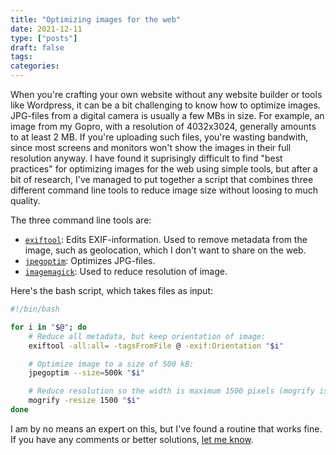 ```yaml
---
title: "Optimizing images for the web"
date: 2021-12-11
type: ["posts"]
draft: false
tags:
categories:
---
```


When you're crafting your own website without any website builder or tools like Wordpress, it can be a bit challenging to know how to optimize images.
JPG-files from a digital camera is usually a few MBs in size. 
For example, an image from my Gopro, with a resolution of 4032x3024, generally amounts to at least 2 MB.
If you're uploading such files, you're wasting bandwith, since most screens and monitors won't show the images in their full resolution anyway.
I have found it suprisingly difficult to find "best practices" for optimizing images for the web using simple tools, but after a bit of research, I've managed to put together a script that combines three different command line tools to reduce image size without loosing to much quality.

The three command line tools are:

- [`exiftool`](https://www.exiftool.org/): Edits EXIF-information. Used to remove metadata from the image, such as geolocation, which I don't want to share on the web.
- [`jpegoptim`](https://github.com/tjko/jpegoptim): Optimizes JPG-files.
- [`imagemagick`](https://imagemagick.org/): Used to reduce resolution of image.

Here's the bash script, which takes files as input:

```bash
#!/bin/bash

for i in "$@"; do
    # Reduce all metadata, but keep orientation of image:
    exiftool -all:all= -tagsFromFile @ -exif:Orientation "$i"

    # Optimize image to a size of 500 kB:
    jpegoptim --size=500k "$i"

    # Reduce resolution so the width is maximum 1500 pixels (mogrify is a part of imagemagick)
    mogrify -resize 1500 "$i"
done
```

I am by no means an expert on this, but I've found a routine that works fine. If you have any comments or better solutions, [let me know](mailto:erikjohannes@protonmail.com).
